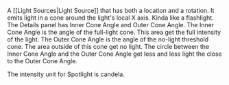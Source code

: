 A [[Light Sources|Light Source]] that has both a location and a rotation.
It emits light in a cone around the light's local X axis.
Kinda like a flashlight.
The Details panel has Inner Cone Angle and Outer Cone Angle.
The Inner Cone Angle is the angle of the full-light cone.
This area get the full intensity of the light.
The Outer Cone Angle is the angle of the no-light threshold cone.
The area outside of this cone get no light.
The circle between the Inner Cone Angle and the Outer Cone Angle get less and less light the close to the Outer Cone Angle.

The intensity unit for  Spotlight is candela.